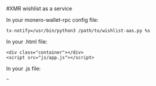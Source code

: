 #XMR wishlist as a service

In your monero-wallet-rpc config file:
```
tx-notify=/usr/bin/python3 /path/to/wishlist-aas.py %s
```

In your .html file:
```
<div class="container"></div>
<script src="js/app.js"></script>
```

In your .js file:
```
~
```
